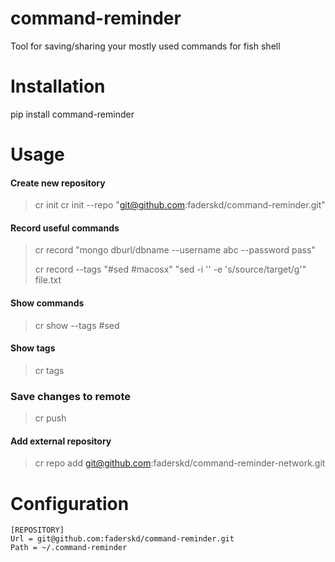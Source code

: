 # command-reminder
Tool for saving/sharing your mostly used commands for fish shell

# Installation
pip install command-reminder

# Usage

#### Create new repository

> cr init
> cr init --repo "git@github.com:faderskd/command-reminder.git"

#### Record useful commands

> cr record "mongo dburl/dbname --username abc --password pass"
>
> cr record --tags "#sed #macosx" "sed -i '' -e 's/source/target/g'" file.txt

#### Show commands
> cr show --tags #sed

#### Show tags
> cr tags

### Save changes to remote
> cr push

#### Add external repository
> cr repo add git@github.com:faderskd/command-reminder-network.git

# Configuration
```editorconfig
[REPOSITORY]
Url = git@github.com:faderskd/command-reminder.git
Path = ~/.command-reminder
``` 